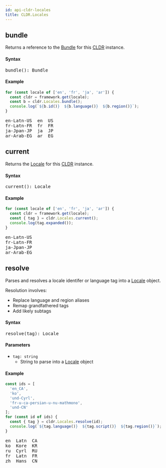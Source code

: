 ```yaml
---
id: api-cldr-locales
title: CLDR.Locales
---
```


## bundle

Returns a reference to the [Bundle](api-bundle.html) for this [CLDR](api-cldr.html) instance.

#### Syntax

<pre class="syntax">
bundle(): Bundle
</pre>

#### Example

```typescript
for (const locale of ['en', 'fr', 'ja', 'ar']) {
  const cldr = framework.get(locale);
  const b = cldr.Locales.bundle();
  console.log(`${b.id()}  ${b.language()}  ${b.region()}`);
}
```

<pre class="output">
en-Latn-US  en  US
fr-Latn-FR  fr  FR
ja-Jpan-JP  ja  JP
ar-Arab-EG  ar  EG
</pre>


## current

Returns the [Locale](api-locale.html) for this [CLDR](api-cldr.html) instance.

#### Syntax

<pre class="syntax">
current(): Locale
</pre>

#### Example

```typescript
for (const locale of ['en', 'fr', 'ja', 'ar']) {
  const cldr = framework.get(locale);
  const { tag } = cldr.Locales.current();
  console.log(tag.expanded());
}
```

<pre class="output">
en-Latn-US
fr-Latn-FR
ja-Jpan-JP
ar-Arab-EG
</pre>


## resolve

Parses and resolves a locale identifer or language tag into a [Locale](api-locale.html) object.

Resolution involves:
 * Replace language and region aliases
 * Remap grandfathered tags
 * Add likely subtags

#### Syntax

<pre class="syntax">
resolve(tag): Locale
</pre>

#### Parameters
  - <code class="def">tag: <span>string</span></code>
    - String to parse into a [Locale](api-locale.html) object

#### Example

```typescript
const ids = [
  'en_CA',
  'ko',
  'und-Cyrl',
  'fr-u-ca-persian-u-nu-mathmono',
  'und-CN'
];
for (const id of ids) {
  const { tag } = cldr.Locales.resolve(id);
  console.log(`${tag.language()}  ${tag.script()}  ${tag.region()}`);
}
```

<pre class="output">
en  Latn  CA
ko  Kore  KR
ru  Cyrl  RU
fr  Latn  FR
zh  Hans  CN
</pre>
